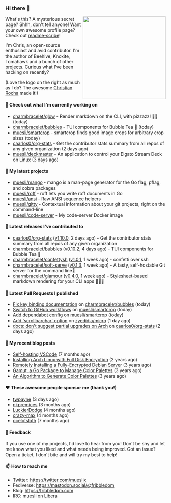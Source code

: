 ### Hi there 👋

<img align="right" src="https://raw.githubusercontent.com/muesli/muesli/master/assets/termenv.png" width="260">

What's this? A mysterious secret page? Shhh, don't tell anyone!
Want your own awesome profile page? Check out [readme-scribe](https://github.com/muesli/readme-scribe)!

I'm Chris, an open-source enthusiast and avid contributor. I'm the author of Beehive, Knoxite, Tomahawk and a bunch
of other projects. Curious what I've been hacking on recently?

(Love the logo on the right as much as I do? The awesome [Christian Rocha](https://github.com/meowgorithm/) made it!)

#### 👷 Check out what I'm currently working on

- [charmbracelet/glow](https://github.com/charmbracelet/glow) - Render markdown on the CLI, with pizzazz! 💅🏻 (today)
- [charmbracelet/bubbles](https://github.com/charmbracelet/bubbles) - TUI components for Bubble Tea 🍡 (today)
- [muesli/smartcrop](https://github.com/muesli/smartcrop) - smartcrop finds good image crops for arbitrary crop sizes (today)
- [caarlos0/org-stats](https://github.com/caarlos0/org-stats) - Get the contributor stats summary from all repos of any given organization (2 days ago)
- [muesli/deckmaster](https://github.com/muesli/deckmaster) - An application to control your Elgato Stream Deck on Linux (3 days ago)

#### 🌱 My latest projects

- [muesli/mango](https://github.com/muesli/mango) - mango is a man-page generator for the Go flag, pflag, and cobra packages
- [muesli/roff](https://github.com/muesli/roff) - roff lets you write roff documents in Go
- [muesli/ansi](https://github.com/muesli/ansi) - Raw ANSI sequence helpers
- [muesli/gitty](https://github.com/muesli/gitty) - Contextual information about your git projects, right on the command-line
- [muesli/code-server](https://github.com/muesli/code-server) - My code-server Docker image

#### 🔭 Latest releases I've contributed to

- [caarlos0/org-stats](https://github.com/caarlos0/org-stats) ([v1.10.0](https://github.com/caarlos0/org-stats/releases/tag/v1.10.0), 2 days ago) - Get the contributor stats summary from all repos of any given organization
- [charmbracelet/bubbles](https://github.com/charmbracelet/bubbles) ([v0.10.2](https://github.com/charmbracelet/bubbles/releases/tag/v0.10.2), 4 days ago) - TUI components for Bubble Tea 🍡
- [charmbracelet/confettysh](https://github.com/charmbracelet/confettysh) ([v1.0.1](https://github.com/charmbracelet/confettysh/releases/tag/v1.0.1), 1 week ago) - confetti over ssh
- [charmbracelet/soft-serve](https://github.com/charmbracelet/soft-serve) ([v0.1.3](https://github.com/charmbracelet/soft-serve/releases/tag/v0.1.3), 1 week ago) - A tasty, self-hostable Git server for the command line🍦
- [charmbracelet/glamour](https://github.com/charmbracelet/glamour) ([v0.4.0](https://github.com/charmbracelet/glamour/releases/tag/v0.4.0), 1 week ago) - Stylesheet-based markdown rendering for your CLI apps 💇🏻‍♀️

#### 🔨 Latest Pull Requests I published

- [Fix key binding documentation](https://github.com/charmbracelet/bubbles/pull/106) on [charmbracelet/bubbles](https://github.com/charmbracelet/bubbles) (today)
- [Switch to GitHub workflows](https://github.com/muesli/smartcrop/pull/45) on [muesli/smartcrop](https://github.com/muesli/smartcrop) (today)
- [Add dependabot config](https://github.com/muesli/smartcrop/pull/44) on [muesli/smartcrop](https://github.com/muesli/smartcrop) (today)
- [Add &#39;scrollbarchar&#39; option](https://github.com/zyedidia/micro/pull/2342) on [zyedidia/micro](https://github.com/zyedidia/micro) (1 day ago)
- [docs: don&#39;t suggest partial upgrades on Arch](https://github.com/caarlos0/org-stats/pull/48) on [caarlos0/org-stats](https://github.com/caarlos0/org-stats) (2 days ago)

#### 📜 My recent blog posts

- [Self-hosting VSCode](https://fribbledom.com/posts/selfhosting-vscode/) (7 months ago)
- [Installing Arch Linux with Full Disk Encryption](https://fribbledom.com/posts/encrypted-arch-install/) (2 years ago)
- [Remotely Installing a Fully-Encrypted Debian Server](https://fribbledom.com/posts/encrypted-remote-debian-install/) (3 years ago)
- [Gamut, a Go Package to Manage Color Palettes](https://fribbledom.com/posts/gamut-package-to-handle-color-palettes/) (3 years ago)
- [An Algorithm to Generate Color Palettes](https://fribbledom.com/posts/an-algorithm-to-generate-color-palettes/) (3 years ago)

#### ❤️ These awesome people sponsor me (thank you!)

- [twpayne](https://github.com/twpayne) (3 days ago)
- [nkpremices](https://github.com/nkpremices) (3 months ago)
- [LuckierDodge](https://github.com/LuckierDodge) (4 months ago)
- [crazy-max](https://github.com/crazy-max) (4 months ago)
- [ocelotsloth](https://github.com/ocelotsloth) (7 months ago)

#### 💬 Feedback

If you use one of my projects, I'd love to hear from you! Don't be shy and let me know what you liked
and what needs being improved. Got an issue? Open a ticket, I don't bite and will try my best to help!

#### 📫 How to reach me

- Twitter: https://twitter.com/mueslix
- Fediverse: https://mastodon.social/@fribbledom
- Blog: https://fribbledom.com
- IRC: muesli on Libera
